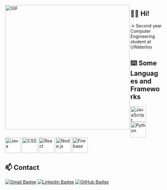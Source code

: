 <p align="left">
      <img align="left" alt="GIF" width="400px" src="https://thecreatorsproject-images.vice.com/content-images/contentimage/no-slug/f8cf30cbdcd8133af37d4b2d85b59713.jpg"/>
</p>



 ## 👋🏼 Hi!
-> Second year Computer Engineering student at UWaterloo

## ⌨️ Some Languages and Frameworks


 <p align="left">
<img title="JavaScript" alt="JavaScript" src="https://www.logolynx.com/images/logolynx/cd/cd4ad61c3ca4f67366c71b2eaa47a55c.jpeg" height="50px">
 <img title="Python" alt="Python" src="https://i.imgur.com/WMBWJrH.png" height="50px">
  <img title="Java" alt="Java" src="https://encrypted-tbn0.gstatic.com/images?q=tbn%3AANd9GcSnYhIwiRWDHMz8JFhdfJt013xMNs1p0jxoMw&usqp=CAU" height="50px">
  <img title="Swift" alt="CSS" src="https://developer.apple.com/swift/images/swift-og.png" height="50px">
  <img title="React" alt="React" src="https://i.imgur.com/OtKJaZb.jpg" height="50px">
  <img title="Node.js" alt="Node.js" src="https://i.imgur.com/0Wq50pg.png" height="50px" 

>
  <img title="Firebase" alt="Firebase" src="https://res-1.cloudinary.com/crunchbase-production/image/upload/c_lpad,h_256,w_256,f_auto,q_auto:eco/v1478529687/zaeoysnccrafp3ikx5or.png" height="50px">

</p>



## 📫 Contact

[![Gmail Badge](https://img.shields.io/badge/-sa6naqvi@uwaterloo.ca-c14438?logo=Gmail&logoColor=white)](mailto:sa6naqvi@uwaterloo.ca)
[![Linkedin Badge](https://img.shields.io/badge/-Ali_Naqvi-blue?logo=Linkedin&logoColor=white)](https://ca.linkedin.com/in/ali-naqvi-a8b263184) 
[![GitHub Badge](https://img.shields.io/badge/-AliNaqvi01-blue?logo=GitHub&logoColor=white)](https://github.com/AliNaqvi01) 

